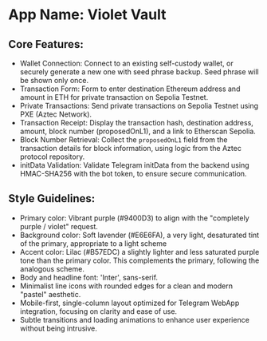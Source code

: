 # **App Name**: Violet Vault

## Core Features:

- Wallet Connection: Connect to an existing self-custody wallet, or securely generate a new one with seed phrase backup. Seed phrase will be shown only once.
- Transaction Form: Form to enter destination Ethereum address and amount in ETH for private transaction on Sepolia Testnet.
- Private Transactions: Send private transactions on Sepolia Testnet using PXE (Aztec Network).
- Transaction Receipt: Display the transaction hash, destination address, amount, block number (proposedOnL1), and a link to Etherscan Sepolia.
- Block Number Retrieval: Collect the `proposedOnL1` field from the transaction details for block information, using logic from the Aztec protocol repository.
- initData Validation: Validate Telegram initData from the backend using HMAC-SHA256 with the bot token, to ensure secure communication.

## Style Guidelines:

- Primary color: Vibrant purple (#9400D3) to align with the "completely purple / violet" request.
- Background color: Soft lavender (#E6E6FA), a very light, desaturated tint of the primary, appropriate to a light scheme
- Accent color: Lilac (#B57EDC) a slightly lighter and less saturated purple tone than the primary color. This complements the primary, following the analogous scheme.
- Body and headline font: 'Inter', sans-serif.
- Minimalist line icons with rounded edges for a clean and modern "pastel" aesthetic.
- Mobile-first, single-column layout optimized for Telegram WebApp integration, focusing on clarity and ease of use.
- Subtle transitions and loading animations to enhance user experience without being intrusive.